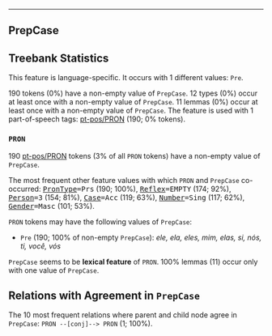 

--------------------------------------------------------------------------------

## PrepCase

## Treebank Statistics

This feature is language-specific.
It occurs with 1 different values: `Pre`.

190 tokens (0%) have a non-empty value of `PrepCase`.
12 types (0%) occur at least once with a non-empty value of `PrepCase`.
11 lemmas (0%) occur at least once with a non-empty value of `PrepCase`.
The feature is used with 1 part-of-speech tags: [pt-pos/PRON]() (190; 0% tokens).

### `PRON`

190 [pt-pos/PRON]() tokens (3% of all `PRON` tokens) have a non-empty value of `PrepCase`.

The most frequent other feature values with which `PRON` and `PrepCase` co-occurred: <tt><a href="PronType.html">PronType</a>=Prs</tt> (190; 100%), <tt><a href="Reflex.html">Reflex</a>=EMPTY</tt> (174; 92%), <tt><a href="Person.html">Person</a>=3</tt> (154; 81%), <tt><a href="Case.html">Case</a>=Acc</tt> (119; 63%), <tt><a href="Number.html">Number</a>=Sing</tt> (117; 62%), <tt><a href="Gender.html">Gender</a>=Masc</tt> (101; 53%).

`PRON` tokens may have the following values of `PrepCase`:

* `Pre` (190; 100% of non-empty `PrepCase`): _ele, ela, eles, mim, elas, si, nós, ti, você, vós_

`PrepCase` seems to be **lexical feature** of `PRON`. 100% lemmas (11) occur only with one value of `PrepCase`.

## Relations with Agreement in `PrepCase`

The 10 most frequent relations where parent and child node agree in `PrepCase`: `PRON --[conj]--> PRON` (1; 100%).

